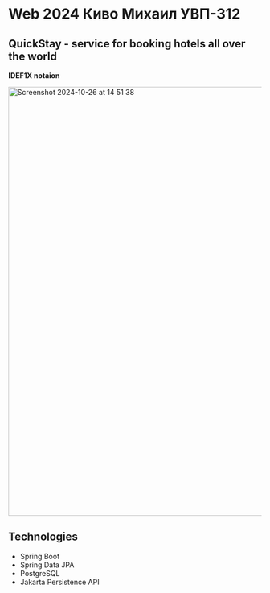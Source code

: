 # Web 2024 Киво Михаил УВП-312
## QuickStay - service for booking hotels all over the world
**IDEF1X notaion**

<img width="853" alt="Screenshot 2024-10-26 at 14 51 38" src="https://github.com/user-attachments/assets/cd92e1aa-7b66-47b7-8b1a-1932c65ceca0">

## **Technologies**
- Spring Boot
- Spring Data JPA
- PostgreSQL
- Jakarta Persistence API
